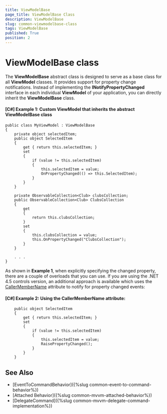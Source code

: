 ```yaml
---
title: ViewModelBase
page_title: ViewModelBase Class
description: ViewModelBase
slug: common-viewmodelbase-class
tags: ViewModelBase
published: True
position: 2
---
```


# ViewModelBase class

The **ViewModelBase** abstract class is designed to serve as a base class for all **ViewModel** classes. It provides support for property change notifications. Instead of implementing the **INotifyPropertyChanged** interface in each individual **ViewModel** of your application, you can directly inherit the **ViewModelBase** class. 

#### **[C#] Example 1: Custom ViewModel that inherits the abstract ViewModelBase class**
	public class MyViewModel : ViewModelBase
    {
        private object selectedItem;
        public object SelectedItem
        {
            get { return this.selectedItem; }
            set
            {
                if (value != this.selectedItem)
                {
                    this.selectedItem = value;
                    OnPropertyChanged(() => this.SelectedItem);
                }
            }
        }

        private ObservableCollection<Club> clubsCollection;
        public ObservableCollection<Club> ClubsCollection
        {
            get
            {
                return this.clubsCollection;
            }
            set
            {
                this.clubsCollection = value;
                this.OnPropertyChanged("ClubsCollection");
            }
        }

		. . .
    }

As shown in **Example 1**, when explicitly specifying the changed property, there are a couple of overloads that you can use. If you are using the .NET 4.5 controls version, an additional approach is available which uses the [CallerMemberName](https://msdn.microsoft.com/en-us/library/system.runtime.compilerservices.callermembernameattribute(v=vs.110).aspx) attribute to notify for property changed events:

#### **[C#] Example 2: Using the CallerMemberName attribute**:

        public object SelectedItem
        {
            get { return this.selectedItem; }
            set
            {
                if (value != this.selectedItem)
                {
                    this.selectedItem = value;
                    RaisePropertyChanged();
                }
            }
        }


## See Also

* [EventToCommandBehavior]({%slug common-event-to-command-behavior%})
* [Attached Behavior]({%slug common-mvvm-attached-behavior%})
* [DelegateCommand]({%slug common-mvvm-delegate-command-implementation%})
